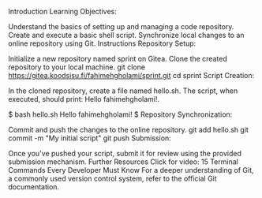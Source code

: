 Introduction
Learning Objectives:

Understand the basics of setting up and managing a code repository.
Create and execute a basic shell script.
Synchronize local changes to an online repository using Git.
Instructions
Repository Setup:

Initialize a new repository named sprint on Gitea.
Clone the created repository to your local machine.
git clone https://gitea.koodsisu.fi/fahimehgholami/sprint.git
cd sprint
Script Creation:

In the cloned repository, create a file named hello.sh.
The script, when executed, should print: Hello fahimehgholami!.

$ bash hello.sh
Hello fahimehgholami!
$
Repository Synchronization:

Commit and push the changes to the online repository.
git add hello.sh
git commit -m "My initial script"
git push
Submission:

Once you've pushed your script, submit it for review using the provided submission mechanism.
Further Resources
Click for video: 15 Terminal Commands Every Developer Must Know
For a deeper understanding of Git, a commonly used version control system, refer to the official Git documentation.
